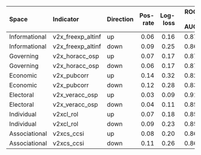 |Space         |Indicator         |Direction | Pos-rate| Log-loss| ROC-AUC| PR-AUC|
|:-------------|:-----------------|:---------|--------:|--------:|-------:|------:|
|Informational |v2x_freexp_altinf |up        |     0.06|     0.16|    0.87|   0.50|
|Informational |v2x_freexp_altinf |down      |     0.09|     0.25|    0.86|   0.46|
|Governing     |v2x_horacc_osp    |up        |     0.07|     0.17|    0.87|   0.49|
|Governing     |v2x_horacc_osp    |down      |     0.06|     0.17|    0.87|   0.43|
|Economic      |v2x_pubcorr       |up        |     0.14|     0.32|    0.82|   0.44|
|Economic      |v2x_pubcorr       |down      |     0.12|     0.28|    0.83|   0.45|
|Electoral     |v2x_veracc_osp    |up        |     0.03|     0.09|    0.91|   0.52|
|Electoral     |v2x_veracc_osp    |down      |     0.04|     0.11|    0.85|   0.38|
|Individual    |v2xcl_rol         |up        |     0.07|     0.18|    0.85|   0.43|
|Individual    |v2xcl_rol         |down      |     0.09|     0.23|    0.85|   0.50|
|Associational |v2xcs_ccsi        |up        |     0.08|     0.20|    0.86|   0.45|
|Associational |v2xcs_ccsi        |down      |     0.11|     0.26|    0.86|   0.47|
